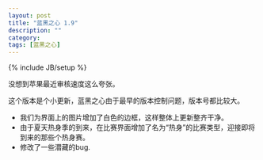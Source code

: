 ```yaml
---
layout: post
title: "蓝黑之心 1.9"
description: ""
category: 
tags: [蓝黑之心]
---
```

{% include JB/setup %}

没想到苹果最近审核速度这么夸张。

这个版本是个小更新，蓝黑之心由于最早的版本控制问题，版本号都比较大。  

-  我们为界面上的图片增加了白色的边框，这样整体上更新整齐干净。  
-  由于夏天热身季的到来，在比赛界面增加了名为“热身”的比赛类型，迎接即将到来的那些个热身赛。  
-  修改了一些潜藏的bug.  
